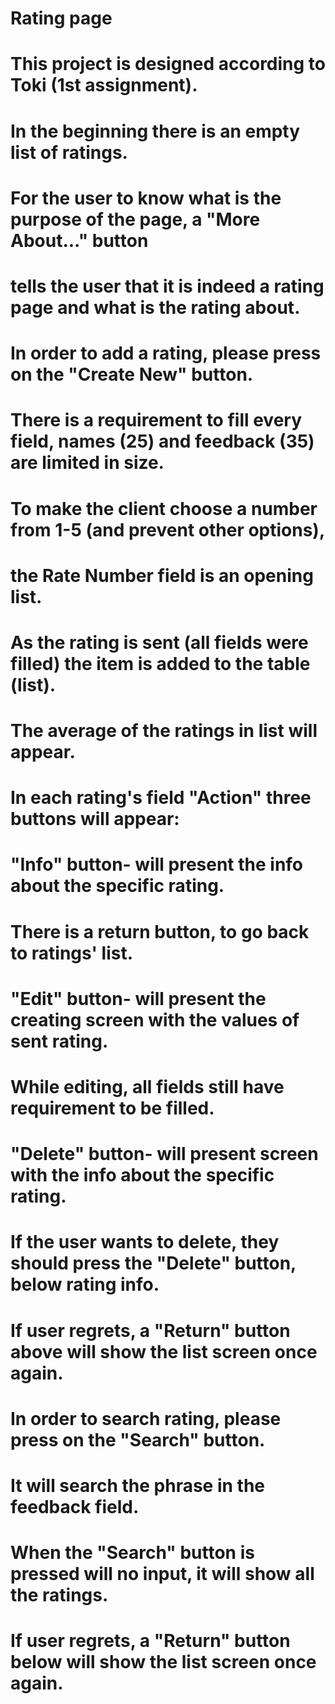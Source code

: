 # Rating page
# This project is designed according to Toki (1st assignment). 
# In the beginning there is an empty list of ratings.

# For the user to know what is the purpose of the page, a "More About..." button
# tells the user that it is indeed a rating page and what is the rating about.

# In order to add a rating, please press on the "Create New" button.
# There is a requirement to fill every field, names (25) and feedback (35) are limited in size.
# To make the client choose a number from 1-5 (and prevent other options),
# the Rate Number field is an opening list.
# As the rating is sent (all fields were filled) the item is added to the table (list).
# The average of the ratings in list will appear.

# In each rating's field "Action" three buttons will appear:

# "Info" button- will present the info about the specific rating.
# There is a return button, to go back to ratings' list.

# "Edit" button- will present the creating screen with the values of sent rating.
# While editing, all fields still have requirement to be filled.

# "Delete" button- will present screen with the info about the specific rating.
# If the user wants to delete, they should press the "Delete" button, below rating info.
# If user regrets, a "Return" button above will show the list screen once again.

# In order to search rating, please press on the "Search" button.
# It will search the phrase in the feedback field.
# When the "Search" button is pressed will no input, it will show all the ratings.
# If user regrets, a "Return" button below will show the list screen once again.
